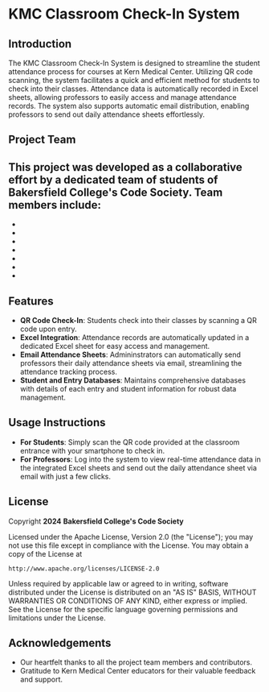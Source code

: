 # KMC Classroom Check-In System

## Introduction
The KMC Classroom Check-In System is designed to streamline the student attendance process for courses at Kern Medical Center. Utilizing QR code scanning, the system facilitates a quick and efficient method for students to check into their classes. Attendance data is automatically recorded in Excel sheets, allowing professors to easily access and manage attendance records. The system also supports automatic email distribution, enabling professors to send out daily attendance sheets effortlessly.

## Project Team
This project was developed as a collaborative effort by a dedicated team of students of Bakersfield College's Code Society. Team members include:
-
-
-
-
-
-
-
-

## Features
- **QR Code Check-In**: Students check into their classes by scanning a QR code upon entry.
- **Excel Integration**: Attendance records are automatically updated in a dedicated Excel sheet for easy access and management.
- **Email Attendance Sheets**: Admininstrators can automatically send professors their daily attendance sheets via email, streamlining the attendance tracking process.
- **Student and Entry Databases**: Maintains comprehensive databases with details of each entry and student information for robust data management.

## Usage Instructions 
- **For Students**: Simply scan the QR code provided at the classroom entrance with your smartphone to check in.
- **For Professors**: Log into the system to view real-time attendance data in the integrated Excel sheets and send out the daily attendance sheet via email with just a few clicks.

## License
Copyright **2024** **Bakersfield College's Code Society**

Licensed under the Apache License, Version 2.0 (the "License");
you may not use this file except in compliance with the License.
You may obtain a copy of the License at

    http://www.apache.org/licenses/LICENSE-2.0

Unless required by applicable law or agreed to in writing, software
distributed under the License is distributed on an "AS IS" BASIS,
WITHOUT WARRANTIES OR CONDITIONS OF ANY KIND, either express or implied.
See the License for the specific language governing permissions and
limitations under the License.

## Acknowledgements
- Our heartfelt thanks to all the project team members and contributors.
- Gratitude to Kern Medical Center educators for their valuable feedback and support.
